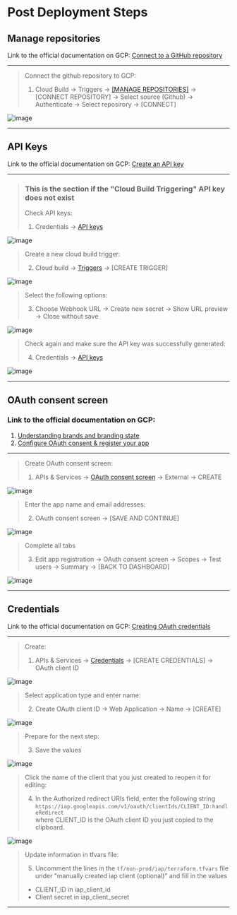 # Post Deployment Steps

## Manage repositories
Link to the official documentation on GCP: [Connect to a GitHub repository](https://cloud.google.com/build/docs/automating-builds/github/connect-repo-github?generation=1st-gen)
***
> Connect the github repository to GCP:  
> 1. Cloud Build -> Triggers -> [\[MANAGE REPOSITORIES\]](https://console.cloud.google.com/cloud-build/triggers) -> \[CONNECT REPOSITORY\] -> Select source (Github) -> Authenticate -> Select reposirory -> \[CONNECT\]
>
![image](/docs/images/repositories_1.png)
***

## API Keys
Link to the official documentation on GCP: [Create an API key](https://cloud.google.com/docs/authentication/api-keys#create)
***
> ### This is the section if the \"Cloud Build Triggering\" API key does not exist ###
> Check API keys:  
> 1. Credentials -> [API keys](https://console.cloud.google.com/apis/credentials)
> 
![image](/docs/images/apikey_1.png)
> Create a new cloud build trigger:  
> 
> 2. Cloud build -> [Triggers](https://console.cloud.google.com/cloud-build/triggers) -> [CREATE TRIGGER]
> 
![image](/docs/images/apikey_2.png)
> Select the following options:  
> 
> 3. Choose Webhook URL -> Create new secret -> Show URL preview -> Close without save
>
![image](/docs/images/apikey_3.png)
>   
> Check again and make sure the API key was successfully generated:  
> 
> 4. Credentials -> [API keys](https://console.cloud.google.com/apis/credentials)
>
![image](/docs/images/apikey_4.png)
***

## OAuth consent screen
### Link to the official documentation on GCP: 
1. [Understanding brands and branding state](https://cloud.google.com/iap/docs/programmatic-oauth-clients#branding)
2. [Configure OAuth consent & register your app](https://developers.google.com/workspace/guides/configure-oauth-consent#configure_oauth_consent_register_your_app) 
***
> Create OAuth consent screen:  
> 1. APIs & Services -> [OAuth consent screen](https://console.cloud.google.com/apis/credentials/consent) -> External -> CREATE
>
![image](/docs/images/consent_1.png)
> Enter the app name and email addresses:
>
> 2. OAuth consent screen -> \[SAVE AND CONTINUE\]
>
![image](/docs/images/consent_2.png)
> Complete all tabs
>
> 3. Edit app registration -> OAuth consent screen -> Scopes -> Test users -> Summary -> \[BACK TO DASHBOARD\]
>
![image](/docs/images/consent_3.png)
***

## Credentials
Link to the official documentation on GCP: [Creating OAuth credentials](https://cloud.google.com/iap/docs/enabling-kubernetes-howto#oauth-credentials)
***
> Create:   
> 1. APIs & Services -> [Credentials](https://console.cloud.google.com/apis/credentials) -> \[CREATE CREDENTIALS\] -> OAuth client ID
>
![image](/docs/images/credentials_1.png)
> Select application type and enter name:
>   
> 2. Create OAuth client ID -> Web Application -> Name -> \[CREATE\]
>
![image](/docs/images/credentials_2.png)
> Prepare for the next step:
>   
> 3. Save the values
>
![image](/docs/images/credentials_3.png)
> Click the name of the client that you just created to reopen it for editing:
>   
> 4. In the Authorized redirect URIs field, enter the following string 
> ```https://iap.googleapis.com/v1/oauth/clientIds/CLIENT_ID:handleRedirect```  
>  where CLIENT_ID is the OAuth client ID you just copied to the clipboard.
>
![image](/docs/images/credentials_4.png)
> Update information in tfvars file:
> 
> 5. Uncomment the lines in the `tf/non-prod/iap/terraform.tfvars` file under "manually created iap client (optional)" and fill in the values  
> - CLIENT_ID in iap_client_id
> - Client secret in iap_client_secret
> 
> 
***
